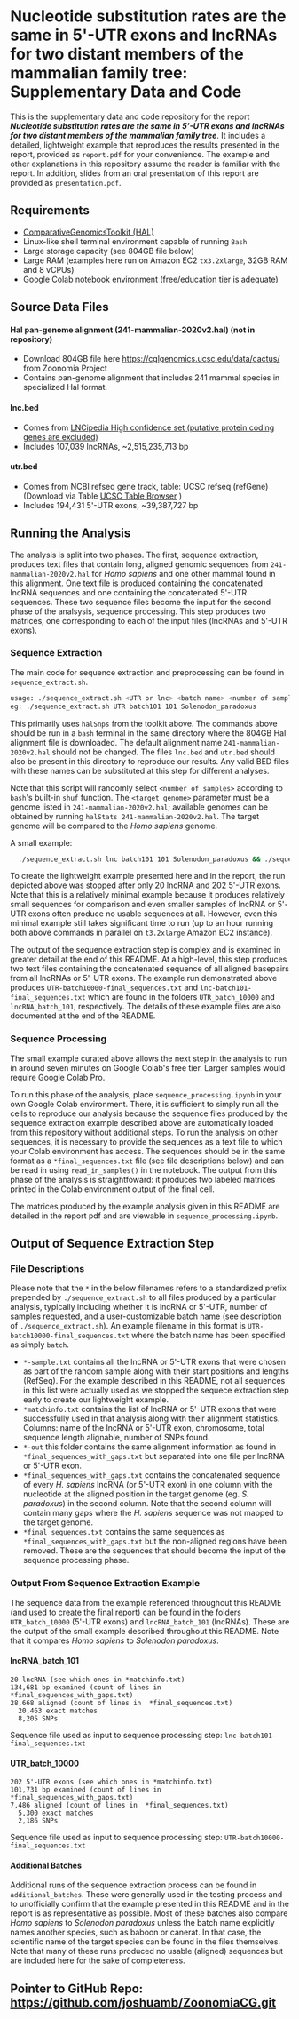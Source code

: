 # Nucleotide substitution rates are the same in 5'-UTR exons and lncRNAs for two distant members of the mammalian family tree: Supplementary Data and Code
This is the supplementary data and code repository for the report _**Nucleotide substitution rates are the same in 5'-UTR exons and lncRNAs for two distant members of the mammalian family tree**_. It includes a detailed, lightweight example that reproduces the results presented in the report, provided as `report.pdf` for your convenience. The example and other explanations in this repository assume the reader is familiar with the report. In addition, slides from an oral presentation of this report are provided as `presentation.pdf`.

## Requirements
- [ComparativeGenomicsToolkit (HAL)](https://github.com/ComparativeGenomicsToolkit/hal/blob/master/README.md)
- Linux-like shell terminal environment capable of running `Bash`
- Large storage capacity (see 804GB file below)
- Large RAM (examples here run on Amazon EC2 `tx3.2xlarge`, 32GB RAM and 8 vCPUs)
- Google Colab notebook environment (free/education tier is adequate)

## Source Data Files
#### Hal pan-genome alignment (241-mammalian-2020v2.hal) (not in repository)
- Download 804GB file here https://cglgenomics.ucsc.edu/data/cactus/ from Zoonomia Project
- Contains pan-genome alignment that includes 241 mammal species in specialized Hal format.

#### lnc.bed
- Comes from [LNCipedia High confidence set (putative protein coding genes are excluded)](https://lncipedia.org/download)
- Includes 107,039 lncRNAs, ~2,515,235,713 bp

#### utr.bed
- Comes from NCBI refseq gene track, table: UCSC refseq (refGene) (Download via Table [UCSC Table Browser](https://genome.ucsc.edu/cgi-bin/hgTables) )
- Includes 194,431 5'-UTR exons, ~39,387,727 bp

## Running the Analysis
The analysis is split into two phases. The first, sequence extraction, produces text files that contain long, aligned genomic sequences from `241-mammalian-2020v2.hal` for _Homo sapiens_ and one other mammal found in this alignment. One text file is produced containing the concatenated lncRNA sequences and one containing the concatenated 5'-UTR sequences. These two sequence files become the input for the second phase of the analsysis, sequence processing. This step produces two matrices, one corresponding to each of the input files (lncRNAs and 5'-UTR exons).

### Sequence Extraction

The main code for sequence extraction and preprocessing can be found in `sequence_extract.sh`.

```bash
usage: ./sequence_extract.sh <UTR or lnc> <batch name> <number of samples> <target genome>
eg: ./sequence_extract.sh UTR batch101 101 Solenodon_paradoxus
```
This primarily uses `halSnps` from the toolkit above. The commands above should be run in a `bash` terminal in the same directory where the 804GB Hal alignment file is downloaded. The default alignment name `241-mammalian-2020v2.hal` should not be changed. The files `lnc.bed` and `utr.bed` should also be present in this directory to reproduce our results. Any valid BED files with these names can be substituted at this step for different analyses.

Note that this script will randomly select `<number of samples>` according to `bash`'s built-in `shuf` function. The `<target genome>` parameter must be a genome listed in `241-mammalian-2020v2.hal`; available genomes can be obtained by running `halStats 241-mammalian-2020v2.hal`. The target genome will be compared to the _Homo sapiens_ genome.
  
A small example:
  
```bash
  ./sequence_extract.sh lnc batch101 101 Solenodon_paradoxus && ./sequence_extract.sh UTR batch10000 10000 Solenodon_paradoxus
```
  
To create the lightweight example presented here and in the report, the run depicted above was stopped after only 20 lncRNA and 202 5'-UTR exons. Note that this is a relatively minimal example because it produces relatively small sequences for comparison and even smaller samples of lncRNA or 5'-UTR exons often produce no usable sequences at all. However, even this minimal example still takes significant time to run (up to an hour running both above commands in parallel on `t3.2xlarge` Amazon EC2 instance).
  
The output of the sequence extraction step is complex and is examined in greater detail at the end of this README. At a high-level, this step produces two text files containing the concatenated sequence of all aligned basepairs from all lncRNAs or 5'-UTR exons. The example run demonstrated above produces `UTR-batch10000-final_sequences.txt` and `lnc-batch101-final_sequences.txt` which are found in the folders `UTR_batch_10000` and `lncRNA_batch_101`, respectively. The details of these example files are also documented at the end of the README.

### Sequence Processing
The small example curated above allows the next step in the analysis to run in around seven minutes on Google Colab's free tier. Larger samples would require Google Colab Pro.
  
To run this phase of the analysis, place `sequence_processing.ipynb` in your own Google Colab environment. There, it is sufficient to simply run all the cells to reproduce our analysis because the sequence files produced by the sequence extraction example described above are automatically loaded from this repository without additional steps. To run the analysis on other sequences, it is necessary to provide the sequences as a text file to which your Colab environment has access. The sequences should be in the same format as a `*final_sequences.txt` file (see file descriptions below) and can be read in using `read_in_samples()` in the notebook. The output from this phase of the analysis is straightfoward: it produces two labeled matrices printed in the Colab environment output of the final cell.

The matrices produced by the example analysis given in this README are detailed in the report pdf and are viewable in `sequence_processing.ipynb`.

## Output of Sequence Extraction Step
  
### File Descriptions
Please note that the `*` in the below filenames refers to a standardized prefix prepended by `./sequence_extract.sh` to all files produced by a particular analysis, typically including whether it is lncRNA or 5'-UTR, number of samples requested, and a user-customizable batch name (see description of `./sequence_extract.sh`). An example filename in this format is `UTR-batch10000-final_sequences.txt` where the batch name has been specified as simply `batch`.

  - `*-sample.txt` contains all the lncRNA or 5'-UTR exons that were chosen as part of the random sample along with their start positions and lengths (RefSeq). For the example described in this README, not all sequences in this list were actually used as we stopped the sequece extraction step early to create our lightweight example.
  - `*matchinfo.txt` contains the list of lncRNA or 5'-UTR exons that were successfully used in that analysis along with their alignment statistics. Columns: name of the lncRNA or 5'-UTR exon, chromosome, total sequence length alignable, number of SNPs found.
  - `*-out` this folder contains the same alignment information as found in `*final_sequences_with_gaps.txt` but separated into one file per lncRNA or 5'-UTR exon.
  - `*final_sequences_with_gaps.txt` contains the concatenated sequence of every _H. sapiens_ lncRNA (or 5'-UTR exon) in one column with the nucleotide at the aligned position in the target genome (eg. _S. paradoxus_) in the second column. Note that the second column will contain many gaps where the _H. sapiens_ sequence was not mapped to the target genome.
  - `*final_sequences.txt` contains the same sequences as `*final_sequences_with_gaps.txt` but the non-aligned regions have been removed. These are the sequences that should become the input of the sequence processing phase.

### Output From Sequence Extraction Example
The sequence data from the example referenced throughout this README (and used to create the final report) can be found in the folders `UTR_batch_10000` (5'-UTR exons) and `lncRNA_batch_101` (lncRNAs). These are the output of the small example described throughout this README. Note that it compares _Homo sapiens_ to _Solenodon paradoxus_.

#### lncRNA_batch_101

```
20 lncRNA (see which ones in *matchinfo.txt)
134,681 bp examined (count of lines in  *final_sequences_with_gaps.txt)
28,668 aligned (count of lines in  *final_sequences.txt)
  20,463 exact matches
  8,205 SNPs
```
Sequence file used as input to sequence processing step:  `lnc-batch101-final_sequences.txt`

#### UTR_batch_10000
```
202 5'-UTR exons (see which ones in *matchinfo.txt)
101,731 bp examined (count of lines in  *final_sequences_with_gaps.txt)
7,486 aligned (count of lines in  *final_sequences.txt)
  5,300 exact matches
  2,186 SNPs
```
Sequence file used as input to sequence processing step:  `UTR-batch10000-final_sequences.txt`

#### Additional Batches
Additional runs of the sequence extraction process can be found in `additional_batches`. These were generally used in the testing process and to unofficially confirm that the example presented in this README and in the report is as representative as possible. Most of these batches also compare _Homo sapiens_ to _Solenodon paradoxus_ unless the batch name explicitly names another species, such as baboon or canerat. In that case, the scientific name of the target species can be found in the files themselves. Note that many of these runs produced no usable (aligned) sequences but are included here for the sake of completeness.

## Pointer to GitHub Repo: https://github.com/joshuamb/ZoonomiaCG.git
